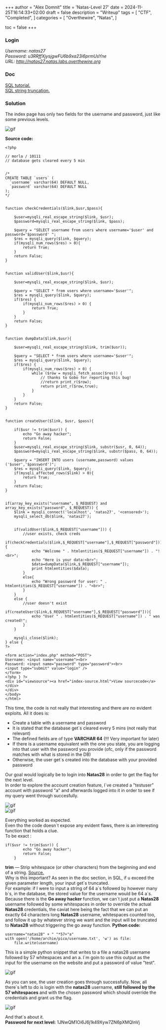 +++
author = "Alex Domnit"
title = 'Natas-Level 27'
date = 2024-11-25T16:14:33+02:00
draft = false
description = "Writeup"
tags = [
    "CTF",
    "Completed",
]
categories = [
    "Overthewire",
    "Natas",
]

toc = false
+++

### Login
*Username: natas27*\
*Password: u3RRffXjysjgwFU6b9xa23i6prmUsYne*\
*URL:      http://natas27.natas.labs.overthewire.org*

### Doc
[SQL tutorial.](https://www.w3schools.com/sql/)\
[SQL string truncation.](https://stackoverflow.com/questions/8731229/sql-server-string-getting-truncated)

### Solution

The index page has only two fields for the username and password, just like some previous levels.

<img src="/img/natas/natas27-1.png" alt="gif" style="display: block; margin-left: auto; margin-right: auto;">

**Source code:**
```
<?php

// morla / 10111
// database gets cleared every 5 min


/*
CREATE TABLE `users` (
  `username` varchar(64) DEFAULT NULL,
  `password` varchar(64) DEFAULT NULL
);
*/


function checkCredentials($link,$usr,$pass){

    $user=mysqli_real_escape_string($link, $usr);
    $password=mysqli_real_escape_string($link, $pass);

    $query = "SELECT username from users where username='$user' and password='$password' ";
    $res = mysqli_query($link, $query);
    if(mysqli_num_rows($res) > 0){
        return True;
    }
    return False;
}


function validUser($link,$usr){

    $user=mysqli_real_escape_string($link, $usr);

    $query = "SELECT * from users where username='$user'";
    $res = mysqli_query($link, $query);
    if($res) {
        if(mysqli_num_rows($res) > 0) {
            return True;
        }
    }
    return False;
}


function dumpData($link,$usr){

    $user=mysqli_real_escape_string($link, trim($usr));

    $query = "SELECT * from users where username='$user'";
    $res = mysqli_query($link, $query);
    if($res) {
        if(mysqli_num_rows($res) > 0) {
            while ($row = mysqli_fetch_assoc($res)) {
                // thanks to Gobo for reporting this bug!
                //return print_r($row);
                return print_r($row,true);
            }
        }
    }
    return False;
}


function createUser($link, $usr, $pass){

    if($usr != trim($usr)) {
        echo "Go away hacker";
        return False;
    }
    $user=mysqli_real_escape_string($link, substr($usr, 0, 64));
    $password=mysqli_real_escape_string($link, substr($pass, 0, 64));

    $query = "INSERT INTO users (username,password) values ('$user','$password')";
    $res = mysqli_query($link, $query);
    if(mysqli_affected_rows($link) > 0){
        return True;
    }
    return False;
}


if(array_key_exists("username", $_REQUEST) and array_key_exists("password", $_REQUEST)) {
    $link = mysqli_connect('localhost', 'natas27', '<censored>');
    mysqli_select_db($link, 'natas27');


    if(validUser($link,$_REQUEST["username"])) {
        //user exists, check creds
        if(checkCredentials($link,$_REQUEST["username"],$_REQUEST["password"])){
            echo "Welcome " . htmlentities($_REQUEST["username"]) . "!<br>";
            echo "Here is your data:<br>";
            $data=dumpData($link,$_REQUEST["username"]);
            print htmlentities($data);
        }
        else{
            echo "Wrong password for user: " . htmlentities($_REQUEST["username"]) . "<br>";
        }
    }
    else {
        //user doesn't exist
        if(createUser($link,$_REQUEST["username"],$_REQUEST["password"])){
            echo "User " . htmlentities($_REQUEST["username"]) . " was created!";
        }
    }

    mysqli_close($link);
} else {
?>

<form action="index.php" method="POST">
Username: <input name="username"><br>
Password: <input name="password" type="password"><br>
<input type="submit" value="login" />
</form>
<?php } ?>
<div id="viewsource"><a href="index-source.html">View sourcecode</a></div>
</div>
</body>
</html>
```

This time, the code is not really that interesting and there are no evident exploits. All it does is:
- Create a table with a username and password
- It is stated that the database get`s cleared every 5 mins (not really that relevant)
- The defined fields are of type **VARCHAR 64** (!!! Very important for later)
- If there is a username equivalent with the one you state, you are logging into that user with the password you provide (ofc, only if the password matches with what is stored in the DB)
- Otherwise, the user get`s created into the database with your provided password

Our goal would logically be to login into **Natas28** in order to get the flag for the next level.\
In order to explore the account creation feature, I`ve created a "testuser" account with password "a" and afterwards logged into it in order to see if my query went through succesfully.

<img src="/img/natas/natas27-2.png" alt="gif" style="display: block; margin-left: auto; margin-right: auto;">

<img src="/img/natas/natas27-3.png" alt="gif" style="display: block; margin-left: auto; margin-right: auto;">

Everything worked as expected.\
Even tho the code doesn`t expose any evident flaws, there is an interesting function that holds a clue.\
To be exact :
```
if($usr != trim($usr)) {
        echo "Go away hacker";
        return False;
    }
```
**trim** — Strip whitespace (or other characters) from the beginning and end of a string. [Source.](https://www.php.net/manual/en/function.trim.php)\
Why is this important? As seen in the doc section, in SQL, if u exceed the given parameter length, your input get\`s truncated.\
For example: if I were to input a string of 64 a\`s followed by however many b\`s, in the database, the stored value for the username would be 64 a\`s.\
Because there is the **Go away hacker** function, we can\`t just put a **Natas28** username followed by some whitespaces in order to override the actual **Natas28** credentials, the caviat here being the fact that we can put an exactly 64 characters long **Natas28** username, whitespaces counted too, and follow it up by whatever string we want and the input will be truncated to **Natas28** without triggering the go away function. 
**Python code:**
```
username="natas28" + " "*57+"a"
with open('/home/archie/pico/username.txt', 'w') as file:
    file.write(username)
```
This is a simple python snippet that writes to a file a natas28 username followed by 57 whitespaces and an a. I`m goin to use this output as the input for the username on the website and put a password of value "test".

<img src="/img/natas/natas27-4.png" alt="gif" style="display: block; margin-left: auto; margin-right: auto;">

As you can see, the user creation goes through successfully. Now, all there`s left to do is login with the **natas28** username, **still followed by the 57 whitespaces** and with the chosen password which should override the credentials and grant us the flag.

<img src="/img/natas/natas27-5.png" alt="gif" style="display: block; margin-left: auto; margin-right: auto;">

And that`s about it.\
**Password for next level:** 1JNwQM1Oi6J6j1k49Xyw7ZN6pXMQInVj